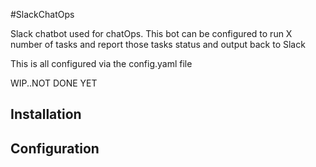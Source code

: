#SlackChatOps

Slack chatbot used for chatOps. This bot can be configured to run X number of tasks
and report those tasks status and output back to Slack

This is all configured via the config.yaml file

WIP..NOT DONE YET

## Installation

## Configuration